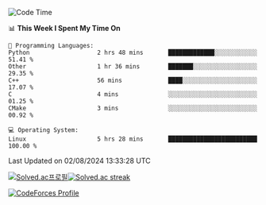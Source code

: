 
<!--START_SECTION:waka-->
![Code Time](http://img.shields.io/badge/Code%20Time-3%2C584%20hrs%2029%20mins-blue)

📊 **This Week I Spent My Time On** 

```text
💬 Programming Languages: 
Python                   2 hrs 48 mins       █████████████░░░░░░░░░░░░   51.41 % 
Other                    1 hr 36 mins        ███████░░░░░░░░░░░░░░░░░░   29.35 % 
C++                      56 mins             ████░░░░░░░░░░░░░░░░░░░░░   17.07 % 
C                        4 mins              ░░░░░░░░░░░░░░░░░░░░░░░░░   01.25 % 
CMake                    3 mins              ░░░░░░░░░░░░░░░░░░░░░░░░░   00.92 % 

💻 Operating System: 
Linux                    5 hrs 28 mins       █████████████████████████   100.00 % 
```


 Last Updated on 02/08/2024 13:33:28 UTC
<!--END_SECTION:waka-->


[![Solved.ac프로필](http://mazassumnida.wtf/api/generate_badge?boj=hckim96)](https://solved.ac/hckim96)[![Solved.ac streak](http://mazandi.herokuapp.com/api?handle=hckim96&theme=dark)](https://solved.ac/hckim96)


[![CodeForces Profile](https://cf.leed.at?id=hckim96)](https://codeforces.com/profile/hckim96)

